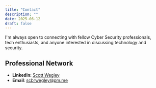 ```yaml
---
title: "Contact"
description: ""
date: 2025-06-12
draft: false
---
```


I'm always open to connecting with fellow Cyber Security professionals, tech enthusiasts, and anyone interested in discussing technology and security.

## Professional Network

- **LinkedIn**: [Scott Wegley](https://www.linkedin.com/in/scott-wegley-7446121a1/)
- **Email**: [scbrwegley@pm.me](mailto:scbrwegley@pm.me)